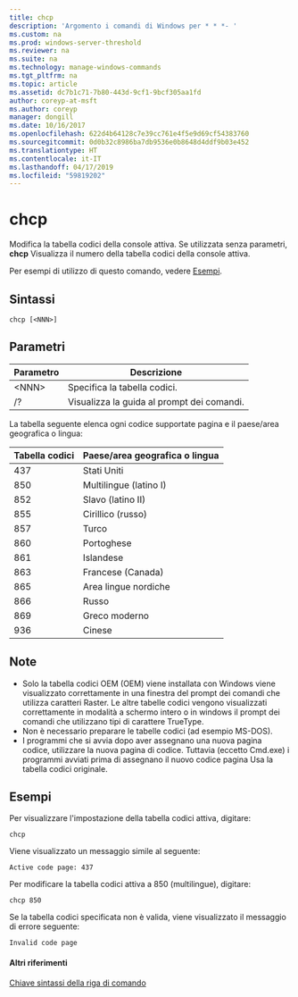 ```yaml
---
title: chcp
description: 'Argomento i comandi di Windows per * * *- '
ms.custom: na
ms.prod: windows-server-threshold
ms.reviewer: na
ms.suite: na
ms.technology: manage-windows-commands
ms.tgt_pltfrm: na
ms.topic: article
ms.assetid: dc7b1c71-7b80-443d-9cf1-9bcf305aa1fd
author: coreyp-at-msft
ms.author: coreyp
manager: dongill
ms.date: 10/16/2017
ms.openlocfilehash: 622d4b64128c7e39cc761e4f5e9d69cf54383760
ms.sourcegitcommit: 0d0b32c8986ba7db9536e0b8648d4ddf9b03e452
ms.translationtype: HT
ms.contentlocale: it-IT
ms.lasthandoff: 04/17/2019
ms.locfileid: "59819202"
---
```

# <a name="chcp"></a>chcp



Modifica la tabella codici della console attiva. Se utilizzata senza parametri, **chcp** Visualizza il numero della tabella codici della console attiva.

Per esempi di utilizzo di questo comando, vedere [Esempi](#BKMK_examples).

## <a name="syntax"></a>Sintassi

```
chcp [<NNN>]
```

## <a name="parameters"></a>Parametri

|Parametro|Descrizione|
|---------|-----------|
|\<NNN>|Specifica la tabella codici.|
|/?|Visualizza la guida al prompt dei comandi.|

La tabella seguente elenca ogni codice supportate pagina e il paese/area geografica o lingua:

|Tabella codici|Paese/area geografica o lingua|
|---------|--------------------------|
|437|Stati Uniti|
|850|Multilingue (latino I)|
|852|Slavo (latino II)|
|855|Cirillico (russo)|
|857|Turco|
|860|Portoghese|
|861|Islandese|
|863|Francese (Canada)|
|865|Area lingue nordiche|
|866|Russo|
|869|Greco moderno|
|936|Cinese|

## <a name="remarks"></a>Note

-   Solo la tabella codici OEM (OEM) viene installata con Windows viene visualizzato correttamente in una finestra del prompt dei comandi che utilizza caratteri Raster. Le altre tabelle codici vengono visualizzati correttamente in modalità a schermo intero o in windows il prompt dei comandi che utilizzano tipi di carattere TrueType.
-   Non è necessario preparare le tabelle codici (ad esempio MS-DOS).
-   I programmi che si avvia dopo aver assegnano una nuova pagina codice, utilizzare la nuova pagina di codice. Tuttavia (eccetto Cmd.exe) i programmi avviati prima di assegnano il nuovo codice pagina Usa la tabella codici originale.

## <a name="BKMK_examples"></a>Esempi

Per visualizzare l'impostazione della tabella codici attiva, digitare:
```
chcp
```
Viene visualizzato un messaggio simile al seguente:

`Active code page: 437`

Per modificare la tabella codici attiva a 850 (multilingue), digitare:
```
chcp 850
```
Se la tabella codici specificata non è valida, viene visualizzato il messaggio di errore seguente:

`Invalid code page`

#### <a name="additional-references"></a>Altri riferimenti

[Chiave sintassi della riga di comando](command-line-syntax-key.md)
